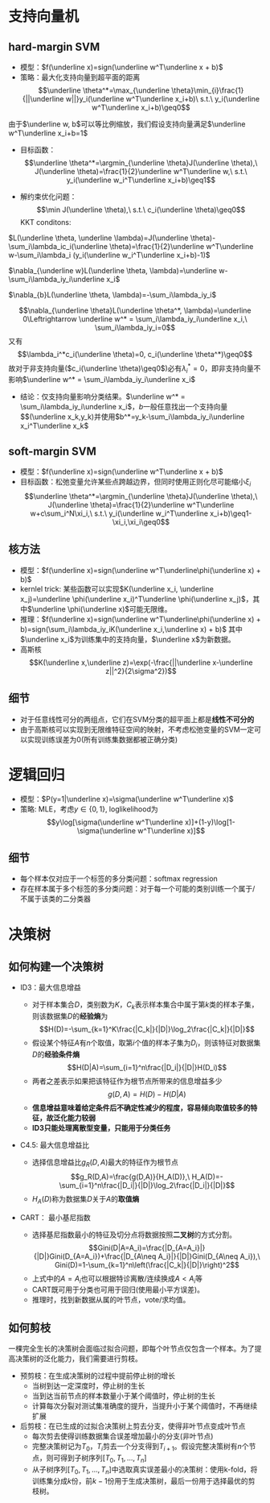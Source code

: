 # 支持向量机
## hard-margin SVM
- 模型：$f(\underline x)=sign(\underline w^T\underline x + b)$
- 策略：最大化支持向量到超平面的距离
$$\underline \theta^*=\max_{\underline \theta}\min_{i}\frac{1}{||\underline w||}y_i(\underline w^T\underline x_i+b)\ s.t.\ y_i(\underline w^T\underline x_i+b)\geq0$$

由于$\underline w, b$可以等比例缩放，我们假设支持向量满足$\underline w^T\underline x_i+b=1$

- 目标函数：
$$\underline \theta^*=\argmin_{\underline \theta}J(\underline \theta),\ J(\underline \theta)=\frac{1}{2}\underline w^T\underline w,\ s.t.\ y_i(\underline w_i^T\underline x_i+b)\geq1$$

- 解约束优化问题：
$$\min J(\underline \theta),\ s.t.\ c_i(\underline \theta)\geq0$$
KKT conditons:

$L(\underline \theta, \underline \lambda)=J(\underline \theta)-\sum_i\lambda_ic_i(\underline \theta)=\frac{1}{2}\underline w^T\underline w-\sum_i\lambda_i (y_i(\underline w_i^T\underline x_i+b)-1)$

$\nabla_{\underline w}L(\underline \theta, \lambda)=\underline w-\sum_i\lambda_iy_i\underline x_i$

$\nabla_{b}L(\underline \theta, \lambda)=-\sum_i\lambda_iy_i$

$$\nabla_{\underline \theta}L(\underline \theta^*, \lambda)=\underline 0\Leftrightarrow \underline w^* = \sum_i\lambda_iy_i\underline x_i,\ \sum_i\lambda_iy_i=0$$
又有
$$\lambda_i^*c_i(\underline \theta)=0, c_i(\underline \theta^*)\geq0$$
故对于非支持向量($c_i(\underline \theta)\geq0$)必有$\lambda^*_i=0$，即非支持向量不影响$\underline w^* = \sum_i\lambda_iy_i\underline x_i$

- 结论：仅支持向量影响分类结果。$\underline w^* = \sum_i\lambda_iy_i\underline x_i$，$b$一般任意找出一个支持向量$$(\underline x_k,y_k)并使用$b^*=y_k-\sum_i\lambda_iy_i\underline x_i^T\underline x_k$

## soft-margin SVM
- 模型：$f(\underline x)=sign(\underline w^T\underline x + b)$
- 目标函数：松弛变量允许某些点跨越边界，但同时使用正则化尽可能缩小$\xi_i$
$$\underline \theta^*=\argmin_{\underline \theta}J(\underline \theta),\ J(\underline \theta)=\frac{1}{2}\underline w^T\underline w+c\sum_i^N\xi_i,\ s.t.\ y_i(\underline w_i^T\underline x_i+b)\geq1-\xi_i,\xi_i\geq0$$

## 核方法
- 模型：$f(\underline x)=sign(\underline w^T\underline\phi(\underline x) + b)$
- kernlel trick: 某些函数可以实现$K(\underline x_i, \underline x_j)=\underline \phi(\underline x_i)^T\underline \phi(\underline x_j)$，其中$\underline \phi(\underline x)$可能无限维。
- 推理：$f(\underline x)=sign(\underline w^T\underline\phi(\underline x) + b)=sign(\sum_i\lambda_iy_iK(\underline x_i,\underline x) + b)$
其中$\underline x_i$为训练集中的支持向量，$\underline x$为新数据。
- 高斯核
$$K(\underline x,\underline z)=\exp(-\frac{||\underline x-\underline z||^2}{2\sigma^2})$$

## 细节
- 对于任意线性可分的两组点，它们在SVM分类的超平面上都是**线性不可分的**
- 由于高斯核可以实现到无限维特征空间的映射，不考虑松弛变量的SVM一定可以实现训练误差为0(所有训练集数据都被正确分类)

# 逻辑回归
- 模型：$P(y=1|\underline x)=\sigma(\underline w^T\underline x)$
- 策略: MLE，考虑$y\in\{0,1\}$, loglikelihood为
$$y\log[\sigma(\underline w^T\underline x)]+(1-y)\log[1-\sigma(\underline w^T\underline x)]$$

## 细节
- 每个样本仅对应于一个标签的多分类问题：softmax regression
- 存在样本属于多个标签的多分类问题：对于每一个可能的类别训练一个属于/不属于该类的二分类器

# 决策树
## 如何构建一个决策树
- ID3：最大信息增益
  - 对于样本集合$D$，类别数为$K$，$C_k$表示样本集合中属于第$k$类的样本子集，则该数据集$D$的**经验熵**为
    $$H(D)=-\sum_{k=1}^K\frac{|C_k|}{|D|}\log_2\frac{|C_k|}{|D|}$$
  - 假设某个特征$A$有$n$个取值，取第$i$个值的样本子集为$D_i$，则该特征对数据集$D$的**经验条件熵**
    $$H(D|A)=\sum_{i=1}^n\frac{|D_i|}{|D|}H(D_i)$$
  - 两者之差表示如果把该特征作为根节点所带来的信息增益多少
    $$g(D,A)=H(D)-H(D|A)$$
  - **信息增益意味着给定条件后不确定性减少的程度，容易倾向取值较多的特征，故泛化能力较弱**
  - **ID3只能处理离散型变量，只能用于分类任务**

- C4.5: 最大信息增益比
  - 选择信息增益比$g_R(D,A)$最大的特征作为根节点
    $$g_R(D,A)=\frac{g(D,A)}{H_A(D)},\ H_A(D)=-\sum_{i=1}^n\frac{|D_i|}{|D|}\log_2\frac{|D_i|}{|D|}$$
  - $H_A(D)$称为数据集$D$关于$A$的**取值熵**

- CART： 最小基尼指数
  - 选择基尼指数最小的特征及切分点将数据按照**二叉树**的方式分割。
    $$Gini(D|A=A_i)=\frac{|D_{A=A_i}|}{|D|}Gini(D_{A=A_i})+\frac{|D_{A\neq A_i}|}{|D|}Gini(D_{A\neq A_i}),\ Gini(D)=1-\sum_{k=1}^n\left(\frac{|C_k|}{|D|}\right)^2$$
  - 上式中的$A=A_i$也可以根据特诊离散/连续换成$A<A_i$等
  - CART既可用于分类也可用于回归(使用最小平方误差)。
  - 推理时，找到新数据从属的叶节点，vote/求均值。

## 如何剪枝
一棵完全生长的决策树会面临过拟合问题，即每个叶节点仅包含一个样本。为了提高决策树的泛化能力，我们需要进行剪枝。
- 预剪枝：在生成决策树的过程中提前停止树的增长
  - 当树到达一定深度时，停止树的生长
  - 当到达当前节点的样本数量小于某个阈值时，停止树的生长
  - 计算每次分裂对测试集准确度的提升，当提升小于某个阈值时，不再继续扩展
- 后剪枝：在已生成的过拟合决策树上剪去分支，使得非叶节点变成叶节点
  - 每次剪去使得训练数据集合误差增加最小的分支(非叶节点)
  - 完整决策树记为$T_0$，$T_i$剪去一个分支得到$T_{i+1}$。假设完整决策树有$n$个节点，则可得到子树序列$[T_0,T_1,...,T_n]$
  - 从子树序列$[T_0,T_1,...,T_n]$中选取真实误差最小的决策树：使用k-fold，将训练集分成$k$份，前$k-1$份用于生成决策树，最后一份用于选择最优的剪枝树。



